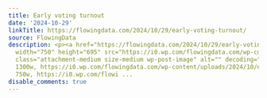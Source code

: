 ```yaml
---
title: Early voting turnout
date: '2024-10-29'
linkTitle: https://flowingdata.com/2024/10/29/early-voting-turnout/
source: FlowingData
description: <p><a href="https://flowingdata.com/2024/10/29/early-voting-turnout/"><img
  width="750" height="695" src="https://i0.wp.com/flowingdata.com/wp-content/uploads/2024/10/early-voting-turnout.png?fit=750%2C695&amp;quality=100&amp;ssl=1"
  class="attachment-medium size-medium wp-post-image" alt="" decoding="async" srcset="https://i0.wp.com/flowingdata.com/wp-content/uploads/2024/10/early-voting-turnout.png?w=1300&amp;quality=100&amp;ssl=1
  1300w, https://i0.wp.com/flowingdata.com/wp-content/uploads/2024/10/early-voting-turnout.png?resize=750%2C695&amp;quality=100&amp;ssl=1
  750w, https://i0.wp.com/flowi ...
disable_comments: true
---
```

<p><a href="https://flowingdata.com/2024/10/29/early-voting-turnout/"><img width="750" height="695" src="https://i0.wp.com/flowingdata.com/wp-content/uploads/2024/10/early-voting-turnout.png?fit=750%2C695&amp;quality=100&amp;ssl=1" class="attachment-medium size-medium wp-post-image" alt="" decoding="async" srcset="https://i0.wp.com/flowingdata.com/wp-content/uploads/2024/10/early-voting-turnout.png?w=1300&amp;quality=100&amp;ssl=1 1300w, https://i0.wp.com/flowingdata.com/wp-content/uploads/2024/10/early-voting-turnout.png?resize=750%2C695&amp;quality=100&amp;ssl=1 750w, https://i0.wp.com/flowi ...